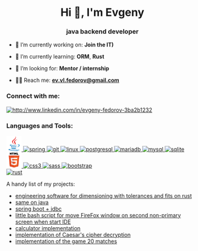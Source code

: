 <h1 align="center">Hi 👋, I'm Evgeny</h1>
<h3 align="center">java backend developer</h3>

- 🔭 I’m currently working on: **Join the IT)**

- 🌱 I’m currently learning: **ORM**, **Rust**

- 🤝 I’m looking for: **Mentor / internship**

- 👨‍💻 Reach me: **ev.vl.fedorov@gmail.com**

<h3 align="left">Connect with me:</h3>
<p align="left">
<a href="https://www.linkedin.com/in/evgeny-fedorov-3ba2b1232" target="blank"><img align="center" src="" alt="http://www.linkedin.com/in/evgeny-fedorov-3ba2b1232" height="30" width="40" /></a>
</p>

<h3 align="left">Languages and Tools:</h3>
<p align="left"> <a href="https://www.java.com" target="_blank" rel="noreferrer"> <img src="https://raw.githubusercontent.com/devicons/devicon/master/icons/java/java-original.svg" alt="java" width="40" height="40"/> <a href="https://spring.io/" target="_blank" rel="noreferrer"> <img src="https://www.vectorlogo.zone/logos/springio/springio-icon.svg" alt="spring" width="40" height="40"/> </a> <a href="https://git-scm.com/" target="_blank" rel="noreferrer"> <img src="" alt="git" width="40" height="40"/> </a> <a href="https://www.linux.org/" target="_blank" rel="noreferrer"> <img src="" alt="linux" width="40" height="40"/> </a> <a href="https://www.postgresql.org" target="_blank" rel="noreferrer"> <img src="" alt="postgresql" width="40" height="40"/> </a> <a href="https://mariadb.org/" target="_blank" rel="noreferrer"> <img src="" alt="mariadb" width="40" height="40"/> </a> <a href="https://www.mysql.com/" target="_blank" rel="noreferrer"> <img src="" alt="mysql" width="40" height="40"/> </a> <a href="https://www.sqlite.org/" target="_blank" rel="noreferrer"> <img src="" alt="sqlite" width="40" height="40"/> </a> <a href="https://www.w3.org/html/" target="_blank" rel="noreferrer"> <img src="https://raw.githubusercontent.com/devicons/devicon/master/icons/html5/html5-original-wordmark.svg" alt="html5" width="40" height="40"/> </a> <a href="https://www.w3schools.com/css/" target="_blank" rel="noreferrer"> <img src="" alt="css3" width="40" height="40"/> </a> <a href="https://sass-lang.com" target="_blank" rel="noreferrer"> <img src="" alt="sass" width="40" height="40"/> </a> <a href="https://getbootstrap.com" target="_blank" rel="noreferrer"> <img src="" alt="bootstrap" width="40" height="40"/> </a>
<br />
    <a href="https://www.rust-lang.org/" target="_blank" rel="noreferrer">
        <img src="" alt="rust" width="40" height="40"/>
    </a>
</a> </p>

A handy list of my projects:
+ [engineering software for dimensioning with tolerances and fits on rust](https://github.com/EvVlF/tolerance-rs)
+ [same on java](https://github.com/EvVlF/Tolerance)
+ [spring boot + jdbc](https://github.com/EvVlF/java-jdbc-template)
+ [little bash script for move FireFox window on second non-primary screen when start IDE](https://github.com/EvVlF/moveFirefox)
+ [calculator implementation](https://github.com/EvVlF/CalcuLate)
+ [implementation of Caesar's cipher decryption](https://github.com/EvVlF/Caesar-s-cipher/tree/main/src/com/EvDroid)
+ [implementation of the game 20 matches](https://github.com/EvVlF/20-pain-in-the/tree/main/src/com/EvDroid)
